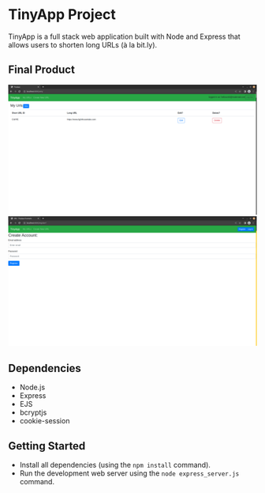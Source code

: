 # TinyApp Project

TinyApp is a full stack web application built with Node and Express that allows users to shorten long URLs (à la bit.ly).

## Final Product
!["Screenshot of URLs page"](https://github.com/N-Kovacs/tinyapp/blob/master/docs/urls-page.png?raw=true)
!["Screenshot of register page"](https://github.com/N-Kovacs/tinyapp/blob/master/docs/register.png?raw=true)

## Dependencies

- Node.js
- Express
- EJS
- bcryptjs
- cookie-session

## Getting Started

- Install all dependencies (using the `npm install` command).
- Run the development web server using the `node express_server.js` command.